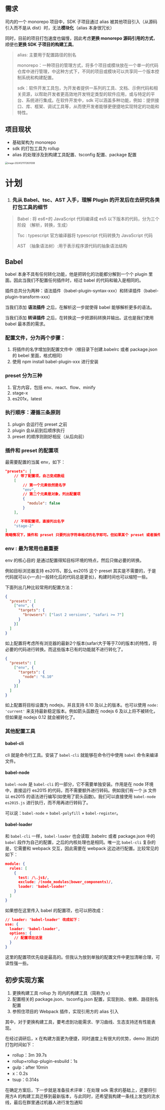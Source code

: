 ## 需求

司内的一个 monorepo 项目中，SDK 子项目通过 alias 被其他项目引入（从源码引入而不是从 dist）时，无法**模块化**（alias 本身很冗长）

同时，目前的项目打包速度也偏慢，因此考虑**更换 monorepo 源码引用的方式**，顺便也**更换 SDK 子项目的构建工具**。

> alias: 主要用于配置路径的别名
>
> monorepo：一种项目的管理方式，将多个项目或模块放在一个单一的代码仓库中进行管理，中这种方式下，不同的项目或模块可以共享同一个版本控制系统和构建配置。
>
> sdk：软件开发工具包，为开发者提供一系列的工具、文档、示例代码和相关资源，以帮助开发者更高效地开发特定类型的软件应用，或与特定的平台、系统进行集成。在软件开发中，sdk 可以涵盖多种功能，例如：提供接口、库、框架、调试工具等，从而使开发者能够更便捷地实现特定的功能和特性。

## 项目现状

- 基础架构为 monorepo
- sdk 的打包工具为 rollup
- alias 的处理涉及到构建工具配置、tsconfig 配置、package 配置

<img src="/Users/mvgz0018/Library/Application Support/typora-user-images/image-20241211172631008.png" alt="image-20241211172631008" style="zoom: 50%;" />

# 计划

1. ### 先从 Babel、tsc、AST 入手，理解 Plugin 的开发后在去研究各类打包工具的细节

> Babel : 将 es6+的 JavaScript 代码编译成 es5 以下版本的代码，分为三个阶段 （解析，转换，生成）
>
> Tsc : typescript 官方编译器将 typescript 代码转换为 JavaScript 代码
>
> AST （抽象语法树）:用于表示程序源代码的抽象语法结构

## Babel

babel 本身不具有任何转化功能，他是把转化的功能都分解到一个个 plugin 里面。因此当我们不配置任何插件时，经过 babel 的代码和输入是相同的。

插件总共分为两种：语法插件（babel-plugin-syntax-xxx）和转译插件（babel-plugin-transform-xxx）

当我们添加 **语法插件** 之后，在解析这一步就使得 babel 能够解析更多的语法。

当我们添加 **转译插件** 之后，在转换这一步把源码转换并输出。这也是我们使用 babel 最本质的需求。

### 配置文件，分为两个步骤：

1. 将插件的名字增加到配置文件中（根目录下创建.babelrc 或者 package.json 的 bebel 里面，格式相同）
2. 使用 npm install babel-plugin-xxx 进行安装

### preset 分为三种

1. 官方内容，包括 env、react、flow、minify
2. stage-x
3. es201x，latest

### 执行顺序：遵循三条原则

1. plugin 会运行在 preset 之前
2. plugin 会从前到后顺序执行
3. preset 的顺序则刚好相反（从后向前）

### 插件和 preset 的配置项

最需要配置的当属 env，如下：

```json
"presets": [
    // 带了配置项，自己变成数组
    [
        // 第一个元素依然是名字
        "env",
        // 第二个元素是对象，列出配置项
        {
          "module": false
        }
    ],

    // 不带配置项，直接列出名字
    "stage-2"
]
简略情况下，插件和 preset 只要列出字符串格式的名字即可。但如果某个 preset 或者插件需要一些配置项(或者说参数)，就需要把自己先变成数组: 第一个元素依然是字符串，表示自己的名字；第二个元素是一个对象，即配置对象。
```

### env : 最为常用也最重要

env 的核心目的 是通过配置得知目标环境的特点，然后只做必要的转换。

例如目标浏览器支持 es2015，那么 es2015 这个 preset 其实是不需要的，于是代码就可以小一点(一般转化后的代码总是更长)，构建时间也可以缩短一些。

下面列出几种比较常用的配置方法：

```json
{
  "presets": [
    ["env", {
      "targets": {
        "browsers": ["last 2 versions", "safari >= 7"]
      }
    }]
  ]
}
```

如上配置将考虑所有浏览器的最新2个版本(safari大于等于7.0的版本)的特性，将必要的代码进行转换。而这些版本已有的功能就不进行转化了。

```json
{
  "presets": [
    ["env", {
      "targets": {
        "node": "6.10"
      }
    }]
  ]
}
```

如上配置将目标设置为 nodejs，并且支持 6.10 及以上的版本。也可以使用 `node: 'current'` 来支持最新稳定版本。例如箭头函数在 nodejs 6 及以上将不被转化，但如果是 nodejs 0.12 就会被转化了。

### 其他配置工具

#### babel-cli

cli 就是命令行工具。安装了 `babel-cli` 就能够在命令行中使用 `babel` 命令来编译文件。

#### babel-node

`babel-node` 是 `babel-cli` 的一部分，它不需要单独安装。作用是在 node 环境中，直接运行 es2015 的代码，而不需要额外进行转码。例如我们有一个 js 文件以 es2015 的语法进行编写(如使用了箭头函数)。我们可以直接使用 `babel-node es2015.js` 进行执行，而不用再进行转码了。

可以说：`babel-node` = `babel-polyfill` + `babel-register`。

#### babel-loader

和 `babel-cli` 一样，`babel-loader` 也会读取 .babelrc 或者 package.json 中的 `babel` 段作为自己的配置，之后的内核处理也是相同。唯一比 `babel-cli` 复杂的是，它需要和 webpack 交互，因此需要在 webpack 这边进行配置。比较常见的如下：

```json
module: {
  rules: [
    {
      test: /\.js$/,
      exclude: /(node_modules|bower_components)/,
      loader: 'babel-loader'
    }
  ]
}
```

如果想在这里传入 babel 的配置项，也可以把改成：

```json
// loader: 'babel-loader' 改成如下：
use: {
  loader: 'babel-loader',
  options: {
    // 配置项在这里
  }
}
```

这里的配置项优先级是最高的。但我认为放到单独的配置文件中更加清晰合理，可读性强一些。







## 初步实现方案

1. 更换构建工具 rollup 为 司内的构建工具（简称为 x）
2. 配置相关的 package.json、tsconfig.json 配置，实现到处、依赖、路径别名配置
3. 参照住项目的 Webpack 插件，实现引用方的 alias 引入

其中，对于更换构建工具，要考虑到功能需求、学习曲线、生态支持还有性能表现。

在经过调研后，x 在构建方面更为便捷，同时速度上有很大的优势，demo 测试的打包时间如下：

- rollup：3m 39.7s
- rollup+rollup-plugin-esbuild：1s
- gulp：after 10min
- x：0.2s
- tsup：0.314s

在确定方案后，下一步就是准备技术评审：在处理 sdk 需求的基础上，还要将引用方A 的构建工具迁移到最新版本，与此同时，还希望我构建一条线上发包的流水线，最后在群里通过机器人进行发包通知